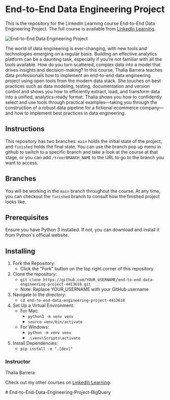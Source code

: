 # End-to-End Data Engineering Project
This is the repository for the LinkedIn Learning course End-to-End Data Engineering Project. The full course is available from [LinkedIn Learning][lil-course-url].

![End-to-End Data Engineering Project][lil-thumbnail-url] 

The world of data engineering is ever-changing, with new tools and technologies emerging on a regular basis. Building an effective analytics platform can be a daunting task, especially if you’re not familiar with all the tools available. How do you turn scattered, complex data into a model that drives insights and decision-making?
In this course, Thalia Barrera teaches data professionals how to implement an end-to-end data engineering project using open tools from the modern data stack. She touches on best practices such as data modeling, testing, documentation and version control and shows you how to efficiently extract, load, and transform data into a unified, analytics-ready format. Thalia shows you how to confidently select and use tools through practical examples—taking you through the construction of a robust data pipeline for a fictional ecommerce company—and how to implement best practices in data engineering.

## Instructions
This repository has two branches: `main` holds the initial state of the project, and `finished` holds the final state. You can use the branch pop up menu in github to switch to a specific branch and take a look at the course at that stage, or you can add `/tree/BRANCH_NAME` to the URL to go to the branch you want to access.

## Branches
You will be working in the `main` branch throughout the course. At any time, you can checkout the `finished` branch to consult how the finished project looks like.

## Prerequisites
Ensure you have Python 3 installed. If not, you can download and install it from Python's official website.

## Installing
1. Fork the Repository:
    - Click the "Fork" button on the top right corner of this repository.
2. Clone the repository:
    - `git clone https://github.com/YOUR_USERNAME/end-to-end-data-engineering-project-4413618.git`
    - Note: Replace YOUR_USERNAME with your GitHub username
3. Navigate to the directory:
    - `cd end-to-end-data-engineering-project-4413618`
4. Set Up a Virtual Environment:
    - For Mac:
        - `python3 -m venv venv` 
        - `source venv/bin/activate`
    - For Windows:
        - `python -m venv venv`
        - `.\venv\Scripts\activate`
5. Install Dependencies:
    - `pip install -e ".[dev]"`


### Instructor

Thalia Barrera 
                            


                            

Check out my other courses on [LinkedIn Learning](https://www.linkedin.com/learning/instructors/thalia-barrera).

[lil-course-url]: https://www.linkedin.com/learning/end-to-end-data-engineering-project?dApp=59033956&leis=LAA
[lil-thumbnail-url]: https://media.licdn.com/dms/image/D4D0DAQFQihfehsNCiQ/learning-public-crop_288_512/0/1698869440746?e=2147483647&v=beta&t=3G9Icq-7JuCKrWsa5lQMv3mLiqyy5NkXwj8urZEXCWw

#   E n d - t o - E n d - D a t a - E n g i n e e r i n g - P r o j e c t - B i g Q u e r y  
 